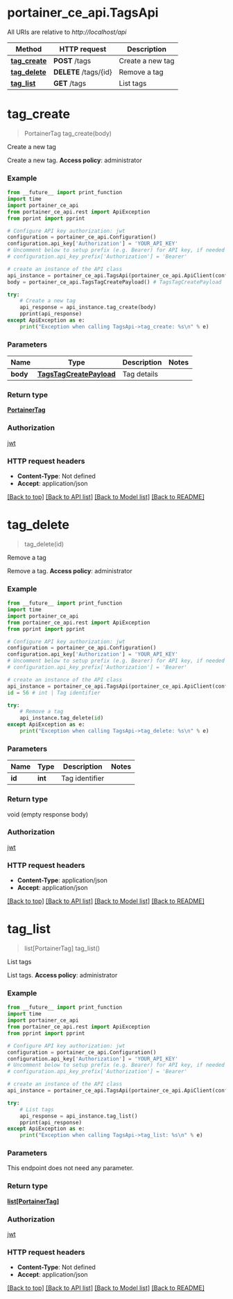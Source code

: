 # portainer_ce_api.TagsApi

All URIs are relative to *http://localhost/api*

Method | HTTP request | Description
------------- | ------------- | -------------
[**tag_create**](TagsApi.md#tag_create) | **POST** /tags | Create a new tag
[**tag_delete**](TagsApi.md#tag_delete) | **DELETE** /tags/{id} | Remove a tag
[**tag_list**](TagsApi.md#tag_list) | **GET** /tags | List tags


# **tag_create**
> PortainerTag tag_create(body)

Create a new tag

Create a new tag. **Access policy**: administrator

### Example
```python
from __future__ import print_function
import time
import portainer_ce_api
from portainer_ce_api.rest import ApiException
from pprint import pprint

# Configure API key authorization: jwt
configuration = portainer_ce_api.Configuration()
configuration.api_key['Authorization'] = 'YOUR_API_KEY'
# Uncomment below to setup prefix (e.g. Bearer) for API key, if needed
# configuration.api_key_prefix['Authorization'] = 'Bearer'

# create an instance of the API class
api_instance = portainer_ce_api.TagsApi(portainer_ce_api.ApiClient(configuration))
body = portainer_ce_api.TagsTagCreatePayload() # TagsTagCreatePayload | Tag details

try:
    # Create a new tag
    api_response = api_instance.tag_create(body)
    pprint(api_response)
except ApiException as e:
    print("Exception when calling TagsApi->tag_create: %s\n" % e)
```

### Parameters

Name | Type | Description  | Notes
------------- | ------------- | ------------- | -------------
 **body** | [**TagsTagCreatePayload**](TagsTagCreatePayload.md)| Tag details | 

### Return type

[**PortainerTag**](PortainerTag.md)

### Authorization

[jwt](../README.md#jwt)

### HTTP request headers

 - **Content-Type**: Not defined
 - **Accept**: application/json

[[Back to top]](#) [[Back to API list]](../README.md#documentation-for-api-endpoints) [[Back to Model list]](../README.md#documentation-for-models) [[Back to README]](../README.md)

# **tag_delete**
> tag_delete(id)

Remove a tag

Remove a tag. **Access policy**: administrator

### Example
```python
from __future__ import print_function
import time
import portainer_ce_api
from portainer_ce_api.rest import ApiException
from pprint import pprint

# Configure API key authorization: jwt
configuration = portainer_ce_api.Configuration()
configuration.api_key['Authorization'] = 'YOUR_API_KEY'
# Uncomment below to setup prefix (e.g. Bearer) for API key, if needed
# configuration.api_key_prefix['Authorization'] = 'Bearer'

# create an instance of the API class
api_instance = portainer_ce_api.TagsApi(portainer_ce_api.ApiClient(configuration))
id = 56 # int | Tag identifier

try:
    # Remove a tag
    api_instance.tag_delete(id)
except ApiException as e:
    print("Exception when calling TagsApi->tag_delete: %s\n" % e)
```

### Parameters

Name | Type | Description  | Notes
------------- | ------------- | ------------- | -------------
 **id** | **int**| Tag identifier | 

### Return type

void (empty response body)

### Authorization

[jwt](../README.md#jwt)

### HTTP request headers

 - **Content-Type**: application/json
 - **Accept**: application/json

[[Back to top]](#) [[Back to API list]](../README.md#documentation-for-api-endpoints) [[Back to Model list]](../README.md#documentation-for-models) [[Back to README]](../README.md)

# **tag_list**
> list[PortainerTag] tag_list()

List tags

List tags. **Access policy**: administrator

### Example
```python
from __future__ import print_function
import time
import portainer_ce_api
from portainer_ce_api.rest import ApiException
from pprint import pprint

# Configure API key authorization: jwt
configuration = portainer_ce_api.Configuration()
configuration.api_key['Authorization'] = 'YOUR_API_KEY'
# Uncomment below to setup prefix (e.g. Bearer) for API key, if needed
# configuration.api_key_prefix['Authorization'] = 'Bearer'

# create an instance of the API class
api_instance = portainer_ce_api.TagsApi(portainer_ce_api.ApiClient(configuration))

try:
    # List tags
    api_response = api_instance.tag_list()
    pprint(api_response)
except ApiException as e:
    print("Exception when calling TagsApi->tag_list: %s\n" % e)
```

### Parameters
This endpoint does not need any parameter.

### Return type

[**list[PortainerTag]**](PortainerTag.md)

### Authorization

[jwt](../README.md#jwt)

### HTTP request headers

 - **Content-Type**: Not defined
 - **Accept**: application/json

[[Back to top]](#) [[Back to API list]](../README.md#documentation-for-api-endpoints) [[Back to Model list]](../README.md#documentation-for-models) [[Back to README]](../README.md)

